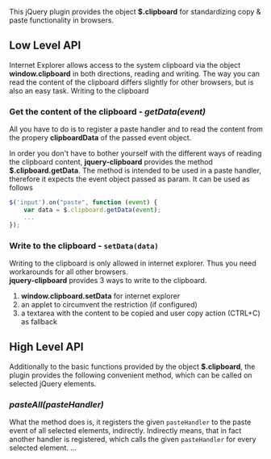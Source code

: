 This jQuery plugin provides the object **$.clipboard** for standardizing copy & paste functionality in browsers.

## Low Level API

Internet Explorer allows access to the system clipboard via the object **window.clipboard** in both directions, reading and writing.
The way you can read the content of the clipboard differs slightly for other browsers, but is also an easy task. Writing to the
clipboard  

### Get the content of the clipboard - *getData(event)*

All you have to do is to register a
paste handler and to read the content from the propery **clipboardData** of the passed event object.

In order you don't have to bother yourself with the different ways of reading the clipboard content, **jquery-clipboard** provides 
the method **$.clipboard.getData**. The method is intended to be used in a paste handler, therefore it expects the event object passed
as param. It can be used as follows

```javascript
$('input').on("paste", function (event) {
    var data = $.clipboard.getData(event);
    ...
});
```

### Write to the clipboard - `setData(data)`

Writing to the clipboard is only allowed in internet explorer. Thus you need workarounds for all other browsers.  
**jquery-clipboard** provides 3 ways to write to the clipboard.

1. **window.clipboard.setData** for internet explorer
1. an applet to circumvent the restriction (if configured)
1. a textarea with the content to be copied and user copy action (CTRL+C) as fallback



## High Level API

Additionally to the basic functions provided by the object **$.clipboard**, the plugin provides the following convenient method,
which can be called on selected jQuery elements.


### *pasteAll(pasteHandler)*

What the method does is, it registers the given `pasteHandler` to the paste event of all selected elements, indirectly.
Indirectly means, that in fact another handler is registered, which calls the given `pasteHandler` for every selected element.
...